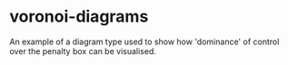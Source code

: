 # voronoi-diagrams
An example of a diagram type used to show how 'dominance' of control over the penalty box can be visualised.
